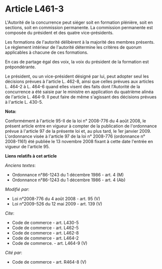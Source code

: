 # Article L461-3

L'Autorité de la concurrence peut siéger soit en formation plénière, soit en sections, soit en commission permanente. La
commission permanente est composée du président et des quatre vice-présidents. 

Les formations de l'autorité délibèrent à la majorité des membres présents. Le règlement intérieur de l'autorité détermine
les critères de quorum applicables à chacune de ces formations. 

En cas de partage égal des voix, la voix du président de la formation est prépondérante. 

Le président, ou un vice-président désigné par lui, peut adopter seul les décisions prévues à l'article L. 462-8, ainsi que
celles prévues aux articles L. 464-2 à L. 464-6 quand elles visent des faits dont l'Autorité de la concurrence a été saisie
par le ministre en application du quatrième alinéa de l'article L. 464-9. Il peut faire de même s'agissant des décisions
prévues à l'article L. 430-5.

**Nota:**

Conformément à l'article 95-II de la loi n° 2008-776 du 4 août 2008, le présent article entre en vigueur à compter de la
publication de l'ordonnance prévue à l'article 97 de la présente loi et, au plus tard, le 1er janvier 2009. L'ordonnance
visée à l'article 97 de la loi n° 2008-776 (ordonnance n° 2008-1161) été publiée le 13 novembre 2008 fixant à cette date
l'entrée en vigueur de l'article 95.

**Liens relatifs à cet article**

_Anciens textes_:

  - Ordonnance n°86-1243 du 1 décembre 1986 - art. 4 (M)
  - Ordonnance n°86-1243 du 1 décembre 1986 - art. 4 (Ab)

_Modifié par_:

  - Loi n°2008-776 du 4 août 2008 - art. 95 (V)
  - Loi n°2009-526 du 12 mai 2009 - art. 139 (V)

_Cite_:

  - Code de commerce - art. L430-5
  - Code de commerce - art. L462-5
  - Code de commerce - art. L462-8
  - Code de commerce - art. L464-2
  - Code de commerce. - art. L464-9 (V)

_Cité par_:

  - Code de commerce - art. R464-8 (V)
